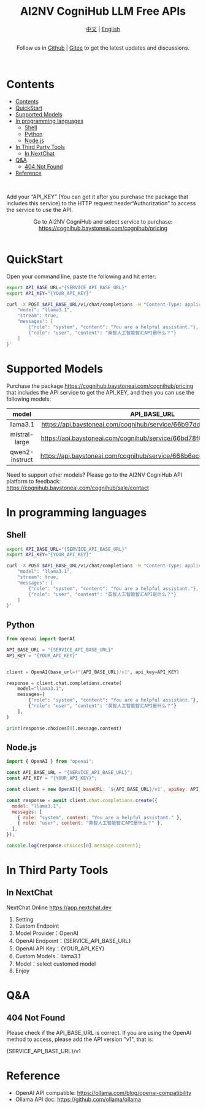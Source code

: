 <div align="center">
	<h1>AI2NV CogniHub LLM Free APIs</h1>
</div>

<div align="center">
    <a href="readme.zh.md">中文</a>
    <span>|</span>
    <a href="readme.md">English</a>
</div>

<br>

<div align="center">
    <p>Follow us in <a href="https://github.com/jobsimi/awesome-cognihub-llm-free-apis">Github</a> <span>| </span> <a href="https://gitee.com/jobsimi/awesome-cognihub-llm-free-apis">Gitee</a> to get the latest updates and discussions.</p>
</div>

<br>

# Contents

- [Contents](#contents)
- [QuickStart](#quickstart)
- [Supported Models](#supported-models)
- [In programming languages](#in-programming-languages)
  - [Shell](#shell)
  - [Python](#python)
  - [Node.js](#nodejs)
- [In Third Party Tools](#in-third-party-tools)
  - [In NextChat](#in-nextchat)
- [Q\&A](#qa)
  - [404 Not Found](#404-not-found)
- [Reference](#reference)

<br>

Add your “API_KEY” (You can get it after you purchase the package that includes this service) to the HTTP request header“Authorization” to access the service to use the API.

<div align="center">
    Go to AI2NV CogniHub and select service to purchase: <a href="https://cognihub.baystoneai.com/cognihub/pricing">https://cognihub.baystoneai.com/cognihub/pricing</a>
</div>

<br>

# QuickStart

Open your command line, paste the following and hit enter:

```sh
export API_BASE_URL="{SERVICE_API_BASE_URL}"
export API_KEY="{YOUR_API_KEY}"

curl -X POST $API_BASE_URL/v1/chat/completions -H "Content-Type: application/json" -H "Authorization: Bearer $API_KEY" -d '{
    "model": "llama3.1",
    "stream": true,
    "messages": [
        {"role": "system", "content": "You are a helpful assistant."},
        {"role": "user", "content": "英智人工智能智汇API是什么？"}
    ]
}'
```

# Supported Models

Purchase the package https://cognihub.baystoneai.com/cognihub/pricing that includes the API service to get the API_KEY, and then you can use the following models:

|     model      |                             API_BASE_URL                             |
| :------------: | :------------------------------------------------------------------: |
|    llama3.1    | https://api.baystoneai.com/cognihub/service/66b97dd5fb19cc7397384f42 |
| mistral-large  | https://api.baystoneai.com/cognihub/service/66bd78f0e12059ab04073ec2 |
| qwen2-instruct | https://api.baystoneai.com/cognihub/service/668b6ecdcd9460b2c6963a97 |

Need to support other models? Please go to the AI2NV CogniHub API platform to feedback: <a href="https://cognihub.baystoneai.com/cognihub/sale/contact">https://cognihub.baystoneai.com/cognihub/sale/contact</a>

# In programming languages

## Shell

```sh
export API_BASE_URL="{SERVICE_API_BASE_URL}"
export API_KEY="{YOUR_API_KEY}"

curl -X POST $API_BASE_URL/v1/chat/completions -H "Content-Type: application/json" -H "Authorization: Bearer $API_KEY" -d '{
    "model": "llama3.1",
    "stream": true,
    "messages": [
        {"role": "system", "content": "You are a helpful assistant."},
        {"role": "user", "content": "英智人工智能智汇API是什么？"}
    ]
}'
```

## Python

```python
from openai import OpenAI

API_BASE_URL = "{SERVICE_API_BASE_URL}"
API_KEY = "{YOUR_API_KEY}"


client = OpenAI(base_url=f"{API_BASE_URL}/v1", api_key=API_KEY)

response = client.chat.completions.create(
    model="llama3.1",
    messages=[
        {"role": "system", "content": "You are a helpful assistant."},
        {"role": "user", "content": "英智人工智能智汇API是什么？"}
    ],
)

print(response.choices[0].message.content)
```

## Node.js

```js
import { OpenAI } from "openai";

const API_BASE_URL = "{SERVICE_API_BASE_URL}";
const API_KEY = "{YOUR_API_KEY}";

const client = new OpenAI({ baseURL: `${API_BASE_URL}/v1`, apiKey: API_KEY });

const response = await client.chat.completions.create({
  model: "llama3.1",
  messages: [
    { role: "system", content: "You are a helpful assistant." },
    { role: "user", content: "英智人工智能智汇API是什么？" },
  ],
});

console.log(response.choices[0].message.content);
```

# In Third Party Tools

## In NextChat

NextChat Online
https://app.nextchat.dev

1. Setting
2. Custom Endpoint
3. Model Provider：OpenAI
4. OpenAI Endpoint：{SERVICE_API_BASE_URL}
5. OpenAI API Key：{YOUR_API_KEY}
6. Custom Models：llama3.1
7. Model：select customed model
8. Enjoy

# Q&A

## 404 Not Found

Please check if the API_BASE_URL is correct. If you are using the OpenAI method to access, please add the API version "v1", that is:

{SERVICE_API_BASE_URL}/v1

# Reference

- OpenAI API compatible: https://ollama.com/blog/openai-compatibility
- Ollama API doc: https://github.com/ollama/ollama
